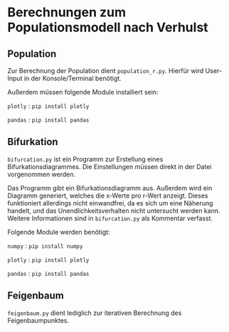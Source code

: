 # Berechnungen zum Populationsmodell nach Verhulst

## Population
Zur Berechnung der Population dient `population_r.py`.
Hierfür wird User-Input in der Konsole/Terminal benötigt.

Außerdem müssen folgende Module installiert sein:

`plotly` : `pip install plotly`

`pandas` : `pip install pandas`

## Bifurkation
`bifurcation.py` ist ein Programm zur Erstellung eines Bifurkationsdiagrammes.
Die Einstellungen müssen direkt in der Datei vorgenommen werden.

Das Programm gibt ein Bifurkationsdiagramm aus. Außerdem wird ein Diagramm generiert, welches die x-Werte pro r-Wert anzeigt. Dieses funktioniert allerdings nicht einwandfrei, da es sich um eine Näherung handelt, und das Unendlichkeitsverhalten nicht untersucht werden kann. Weitere Informationen sind in `bifurcation.py` als Kommentar verfasst.

Folgende Module werden benötigt:

`numpy` : `pip install numpy`

`plotly` : `pip install plotly`

`pandas` : `pip install pandas`

## Feigenbaum
`feigenbaum.py` dient lediglich zur iterativen Berechnung des Feigenbaumpunktes.